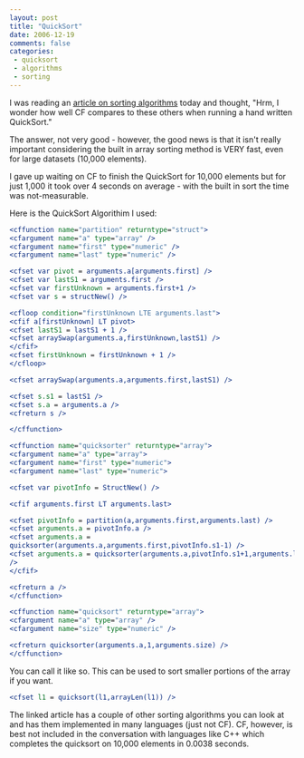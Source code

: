 ```yaml
---
layout: post
title: "QuickSort"
date: 2006-12-19
comments: false
categories:
 - quicksort
 - algorithms
 - sorting
---
```

I was reading an [article on sorting algorithms](http://yagni.com/combsort/)
today and thought, "Hrm, I wonder how well CF compares to these others when
running a hand written QuickSort."

The answer, not very good - however, the good news is that it isn't really
important considering the built in array sorting method is VERY fast, even for
large datasets (10,000 elements).

I gave up waiting on CF to finish the QuickSort for 10,000 elements but for
just 1,000 it took over 4 seconds on average - with the built in sort the time
was not-measurable.

Here is the QuickSort Algorithim I used:


```cfc
<cffunction name="partition" returntype="struct">
<cfargument name="a" type="array" />
<cfargument name="first" type="numeric" />
<cfargument name="last" type="numeric" />

<cfset var pivot = arguments.a[arguments.first] />
<cfset var lastS1 = arguments.first />
<cfset var firstUnknown = arguments.first+1 />
<cfset var s = structNew() />

<cfloop condition="firstUnknown LTE arguments.last">
<cfif a[firstUnknown] LT pivot>
<cfset lastS1 = lastS1 + 1 />
<cfset arraySwap(arguments.a,firstUnknown,lastS1) />
</cfif>
<cfset firstUnknown = firstUnknown + 1 />
</cfloop>

<cfset arraySwap(arguments.a,arguments.first,lastS1) />

<cfset s.s1 = lastS1 />
<cfset s.a = arguments.a />
<cfreturn s />

</cffunction>

<cffunction name="quicksorter" returntype="array">
<cfargument name="a" type="array">
<cfargument name="first" type="numeric">
<cfargument name="last" type="numeric">

<cfset var pivotInfo = StructNew() />

<cfif arguments.first LT arguments.last>

<cfset pivotInfo = partition(a,arguments.first,arguments.last) />
<cfset arguments.a = pivotInfo.a />
<cfset arguments.a =
quicksorter(arguments.a,arguments.first,pivotInfo.s1-1) />
<cfset arguments.a = quicksorter(arguments.a,pivotInfo.s1+1,arguments.last)
/>
</cfif>

<cfreturn a />
</cffunction>

<cffunction name="quicksort" returntype="array">
<cfargument name="a" type="array" />
<cfargument name="size" type="numeric" />

<cfreturn quicksorter(arguments.a,1,arguments.size) />
</cffunction>

```


You can call it like so. This can be used to sort smaller portions of the
array if you want.

```cfc
<cfset l1 = quicksort(l1,arrayLen(l1)) />

```


The linked article has a couple of other sorting algorithms you can look at
and has them implemented in many languages (just not CF). CF, however, is best
not included in the conversation with languages like C++ which completes the
quicksort on 10,000 elements in 0.0038 seconds.

